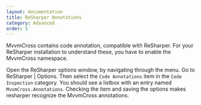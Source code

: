 ```yaml
---
layout: documentation
title: ReSharper Annotations
category: Advanced
order: 5
---
```


MvvmCross contains code annotation, compatible with ReSharper. For your ReSharper installation to understand these, you have to enable the MvvmCross namespace.

Open the ReSharper options window, by navigating through the menu. Go to ReSharper | Options. Then select the `Code Annotations` item in the `Code Inspection` category.
You should see a listbox with an entry named `MvvmCross.Annotations`. Checking the item and saving the options makes resharper recognize the MvvmCross annotations.
